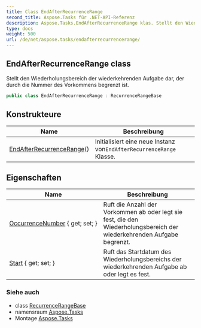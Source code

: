 ```yaml
---
title: Class EndAfterRecurrenceRange
second_title: Aspose.Tasks für .NET-API-Referenz
description: Aspose.Tasks.EndAfterRecurrenceRange klas. Stellt den Wiederholungsbereich der wiederkehrenden Aufgabe dar der durch die Nummer des Vorkommens begrenzt ist.
type: docs
weight: 500
url: /de/net/aspose.tasks/endafterrecurrencerange/
---
```

## EndAfterRecurrenceRange class

Stellt den Wiederholungsbereich der wiederkehrenden Aufgabe dar, der durch die Nummer des Vorkommens begrenzt ist.

```csharp
public class EndAfterRecurrenceRange : RecurrenceRangeBase
```

## Konstrukteure

| Name | Beschreibung |
| --- | --- |
| [EndAfterRecurrenceRange](endafterrecurrencerange/)() | Initialisiert eine neue Instanz von`EndAfterRecurrenceRange` Klasse. |

## Eigenschaften

| Name | Beschreibung |
| --- | --- |
| [OccurrenceNumber](../../aspose.tasks/endafterrecurrencerange/occurrencenumber/) { get; set; } | Ruft die Anzahl der Vorkommen ab oder legt sie fest, die den Wiederholungsbereich der wiederkehrenden Aufgabe begrenzt. |
| [Start](../../aspose.tasks/recurrencerangebase/start/) { get; set; } | Ruft das Startdatum des Wiederholungsbereichs der wiederkehrenden Aufgabe ab oder legt es fest. |

### Siehe auch

* class [RecurrenceRangeBase](../recurrencerangebase/)
* namensraum [Aspose.Tasks](../../aspose.tasks/)
* Montage [Aspose.Tasks](../../)


